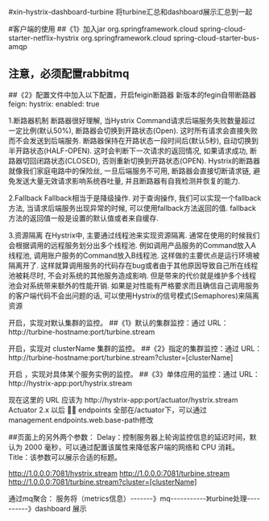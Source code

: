 #xin-hystrix-dashboard-turbine 将turbine汇总和dashboard展示汇总到一起

#客户端的使用
##《1》加入jar
<dependency>
    <groupId>org.springframework.cloud</groupId>
    <artifactId>spring-cloud-starter-netflix-hystrix</artifactId>
</dependency>
<dependency>
    <groupId>org.springframework.cloud</groupId>
    <artifactId>spring-cloud-starter-bus-amqp</artifactId>
</dependency>
## 注意，必须配置rabbitmq 

##《2》配置文件中加入以下配置，开启feigin断路器 新版本的fegin自带断路器
feign:
  hystrix:
    enabled: true


1.断路器机制
断路器很好理解, 当Hystrix Command请求后端服务失败数量超过一定比例(默认50%), 断路器会切换到开路状态(Open). 
这时所有请求会直接失败而不会发送到后端服务. 断路器保持在开路状态一段时间后(默认5秒), 
自动切换到半开路状态(HALF-OPEN). 这时会判断下一次请求的返回情况, 如果请求成功, 断路器切回闭路状态(CLOSED), 
否则重新切换到开路状态(OPEN). Hystrix的断路器就像我们家庭电路中的保险丝, 一旦后端服务不可用, 
断路器会直接切断请求链, 避免发送大量无效请求影响系统吞吐量, 并且断路器有自我检测并恢复的能力.

2.Fallback
Fallback相当于是降级操作. 对于查询操作, 我们可以实现一个fallback方法, 当请求后端服务出现异常的时候, 
可以使用fallback方法返回的值. fallback方法的返回值一般是设置的默认值或者来自缓存.

3.资源隔离
在Hystrix中, 主要通过线程池来实现资源隔离. 通常在使用的时候我们会根据调用的远程服务划分出多个线程池. 
例如调用产品服务的Command放入A线程池, 调用账户服务的Command放入B线程池. 这样做的主要优点是运行环境被隔离开了. 
这样就算调用服务的代码存在bug或者由于其他原因导致自己所在线程池被耗尽时, 不会对系统的其他服务造成影响. 
但是带来的代价就是维护多个线程池会对系统带来额外的性能开销. 如果是对性能有严格要求而且确信自己调用服务的客户端代码不会出问题的话, 
可以使用Hystrix的信号模式(Semaphores)来隔离资源


开启，实现对默认集群的监控。
##《1》默认的集群监控：通过 URL：http://turbine-hostname:port/turbine.stream 

开启，实现对 clusterName 集群的监控。
##《2》指定的集群监控：通过 URL：http://turbine-hostname:port/turbine.stream?cluster=[clusterName] 

开启 ，实现对具体某个服务实例的监控。
##《3》单体应用的监控：通过 URL：http://hystrix-app:port/hystrix.stream 

现在这里的 URL 应该为 http://hystrix-app:port/actuator/hystrix.stream
Actuator 2.x 以后  endpoints 全部在/actuator下，可以通过management.endpoints.web.base-path修改

##页面上的另外两个参数：
Delay：控制服务器上轮询监控信息的延迟时间，默认为 2000 毫秒，可以通过配置该属性来降低客户端的网络和 CPU 消耗。
Title：该参数可以展示合适的标题。

http://1.0.0.0:7081/hystrix.stream
http://1.0.0.0:7081/turbine.stream  
http://1.0.0.0:7081/turbine.stream?cluster=[clusterName] 


通过mq聚合：
服务将（metrics信息）-------》mq-----------》turbine处理----------》dashboard 展示



